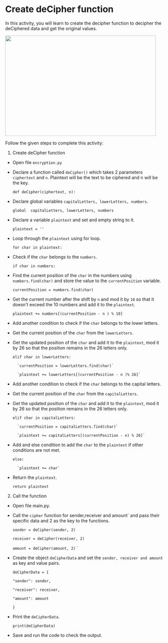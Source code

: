 Create deCipher function
=======================

In this activity, you will learn to create the decipher function to decipher the deCiphered data and get the original values.


<img src= "https://s3-whjr-curriculum-uploads.whjr.online/40bc226a-13c1-4117-9d01-2abfd104ffaf.gif" width = "480" height = "320">


Follow the given steps to complete this activity:
1. Create deCipher function

* Open file `encryption.py`

* Declare a function called `deCipher()` which takes 2 parameters `ciphertext` and `n`.
  Plaintext will be the text to be ciphered and n will be the key.

  `def deCipher(ciphertext, n):`

* Declare global variables `capitalLetters, lowerLetters, numbers`.

    `global  capitalLetters, lowerLetters, numbers`

* Declare a variable `plaintext` and set and empty string to it.
    
    `plaintext = ''`

* Loop through the `plaintext` using for loop.

    `for char in plaintext:`

* Check if the `char` belongs to the `numbers`.

    `if char in numbers:`

* Find the current position of the `char` in the numbers using `numbers.find(char)` and store the value to the `currentPosition` variable.

    `currentPosition = numbers.find(char)`
    
* Get the current number after the shift by `n` and mod it by `10` so that it doesn't exceed the 10 numbers and add it to the `plaintext`.

    `plaintext += numbers[(currentPosition - n ) % 10]`

* Add another condition to check if the `char` belongs to the lower letters.
* Get the current position of the `char` from the  `lowerLetters`.
* Get the updated position of the `char` and add it to the `plaintext`, mod it by 26 so that the position remains in the 26 letters only.

    `elif char in lowerLetters:`

        `currentPosition = lowerLetters.find(char)`
        
        `plaintext += lowerLetters[(currentPosition - n )% 26]`

* Add another condition to check if the `char` belongs to the capital letters.
* Get the current position of the `char` from the  `capitalLetters`.
* Get the updated position of the `char` and add it to the `plaintext`, mod it by 26 so that   the position remains in the 26 letters only.

    `elif char in capitalLetters:`
    
        `currentPosition = capitalLetters.find(char)`
        
        `plaintext += capitalLetters[(currentPosition - n) % 26]`

* Add and else condition to add the `char` to the `plaintext` if other conditions are not met.

    `else:`

        `plaintext += char`

* Return the `plaintext`.

    `return plaintext`

2.  Call the function 

* Open file main.py.

* Call the `cipher` function for sender,receiver and amount` and pass their specific data and 2 as the key to the functions. 

    `sender = deCipher(sender, 2)`

   `receiver = deCipher(receiver, 2)`

    `amount = deCipher(amount, 2)`
`

* Create the object `deCipherData` and set the `sender, receiver and amount` as key and value pairs.

  `deCipherData = {`
   
    `"sender": sender,`

    `"receiver": receiver,`

    `"amount": amount`

    `}`
        
*  Print the `deCipherData`.

    `print(deCipherData)`

* Save and run the code to check the output.

